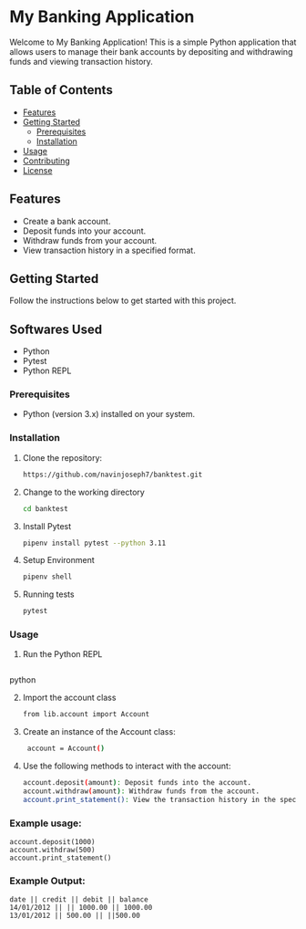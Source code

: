 # My Banking Application

Welcome to My Banking Application! This is a simple Python application that allows users to manage their bank accounts by depositing and withdrawing funds and viewing transaction history.

## Table of Contents

- [Features](#features)
- [Getting Started](#getting-started)
  - [Prerequisites](#prerequisites)
  - [Installation](#installation)
- [Usage](#usage)
- [Contributing](#contributing)
- [License](#license)

## Features

- Create a bank account.
- Deposit funds into your account.
- Withdraw funds from your account.
- View transaction history in a specified format.

## Getting Started

Follow the instructions below to get started with this project.

## Softwares Used

- Python
- Pytest
- Python REPL


### Prerequisites

- Python (version 3.x) installed on your system.

### Installation

1. Clone the repository:

   ```bash
   https://github.com/navinjoseph7/banktest.git

2. Change to the working directory
   ```bash
   cd banktest

3. Install Pytest
   ```bash
   pipenv install pytest --python 3.11

4. Setup Environment
   ```bash
   pipenv shell

5. Running tests
   ```bash
   pytest

### Usage

1. Run the Python REPL
   ```bash
  python 

2. Import the account class
   ```bash
   from lib.account import Account

3. Create an instance of the Account class:
   ```bash
    account = Account()

4. Use the following methods to interact with the account:
   ```bash
   account.deposit(amount): Deposit funds into the account.
   account.withdraw(amount): Withdraw funds from the account.
   account.print_statement(): View the transaction history in the specified format.
   
### Example usage:
    account.deposit(1000)
    account.withdraw(500)
    account.print_statement()

### Example Output:
    date || credit || debit || balance
    14/01/2012 || || 1000.00 || 1000.00
    13/01/2012 || 500.00 || ||500.00


